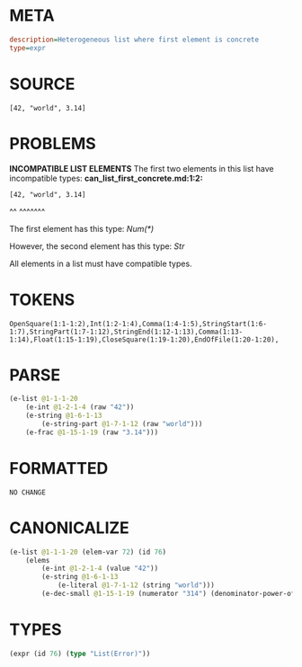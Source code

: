 # META
~~~ini
description=Heterogeneous list where first element is concrete
type=expr
~~~
# SOURCE
~~~roc
[42, "world", 3.14]
~~~
# PROBLEMS
**INCOMPATIBLE LIST ELEMENTS**
The first two elements in this list have incompatible types:
**can_list_first_concrete.md:1:2:**
```roc
[42, "world", 3.14]
```
 ^^
     ^^^^^^^

The first element has this type:
    _Num(*)_

However, the second element has this type:
    _Str_

All elements in a list must have compatible types.

# TOKENS
~~~zig
OpenSquare(1:1-1:2),Int(1:2-1:4),Comma(1:4-1:5),StringStart(1:6-1:7),StringPart(1:7-1:12),StringEnd(1:12-1:13),Comma(1:13-1:14),Float(1:15-1:19),CloseSquare(1:19-1:20),EndOfFile(1:20-1:20),
~~~
# PARSE
~~~clojure
(e-list @1-1-1-20
	(e-int @1-2-1-4 (raw "42"))
	(e-string @1-6-1-13
		(e-string-part @1-7-1-12 (raw "world")))
	(e-frac @1-15-1-19 (raw "3.14")))
~~~
# FORMATTED
~~~roc
NO CHANGE
~~~
# CANONICALIZE
~~~clojure
(e-list @1-1-1-20 (elem-var 72) (id 76)
	(elems
		(e-int @1-2-1-4 (value "42"))
		(e-string @1-6-1-13
			(e-literal @1-7-1-12 (string "world")))
		(e-dec-small @1-15-1-19 (numerator "314") (denominator-power-of-ten "2") (value "3.14"))))
~~~
# TYPES
~~~clojure
(expr (id 76) (type "List(Error)"))
~~~
